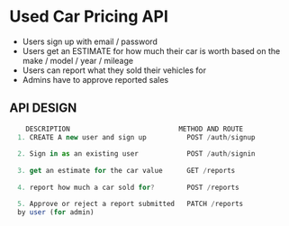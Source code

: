 # Used Car Pricing API

- Users sign up with email / password
- Users get an ESTIMATE for how much their car is worth based on the make / model / year / mileage
- Users can report what they sold their vehicles for
- Admins have to approve reported sales

## API DESIGN

```js
    DESCRIPTION                           METHOD AND ROUTE                     BODY AND QUERY STRING
  1. CREATE A new user and sign up          POST /auth/signup                  body {email, password}
  
  2. Sign in as an existing user            POST /auth/signin                  body {email, password}                  
  
  3. get an estimate for the car value      GET /reports                       query string - make, model, year, mileage, longitude, latitude...
  
  4. report how much a car sold for?        POST /reports                       body - {make, model,......}

  5. Approve or reject a report submitted   PATCH /reports                      BODY - {approved: boolean} 
  by user (for admin)
```
